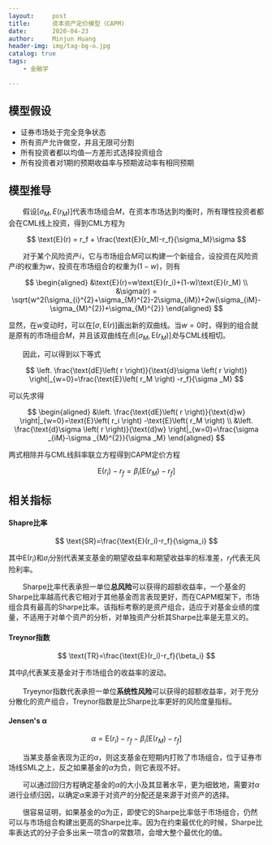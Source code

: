 ```yaml
---
layout:     post
title:      资本资产定价模型（CAPM)
date:       2020-04-23
author:     Minjun Huang
header-img: img/tag-bg-o.jpg
catalog: true
tags:
    - 金融学

---
```


<head>
    <script src="https://cdn.mathjax.org/mathjax/latest/MathJax.js?config=TeX-AMS-MML_HTMLorMML" type="text/javascript"></script>
    <script type="text/x-mathjax-config">
        MathJax.Hub.Config({
            tex2jax: {
            skipTags: ['script', 'noscript', 'style', 'textarea', 'pre'],
            inlineMath: [['$','$']]
            }
        });
    </script>
</head>

## 模型假设

- 证券市场处于完全竞争状态
- 所有资产允许做空，并且无限可分割
- 所有投资者都以均值—方差形式选择投资组合
- 所有投资者对1期的预期收益率与预期波动率有相同预期

## 模型推导

&emsp;&emsp;假设$[\sigma_M,E(r_M)]$代表市场组合$M$，在资本市场达到均衡时，所有理性投资者都会在CML线上投资，得到CML方程为


$$
\text{E}(r) = r_f + \frac{\text{E}(r_M)-r_f}{\sigma_M}\sigma
$$


&emsp;&emsp;对于某个风险资产$i$，它与市场组合$M$可以构建一个新组合，设投资在风险资产$i$的权重为$w$，投资在市场组合的权重为$(1-w)$，则有


$$
\begin{aligned}
&\text{E}(r)=w\text{E}(r_i)+(1-w)\text{E}(r_M) \\
&\sigma(r) = \sqrt{w^2(\sigma_{i}^{2}+\sigma_{M}^{2}-2\sigma_{iM})+2w(\sigma_{iM}-\sigma_{M}^{2})+\sigma_{M}^{2}}
\end{aligned}
$$


显然，在$w$变动时，可以在$[\sigma,\text{E}(r)]$画出新的双曲线。当$w=0$时，得到的组合就是原有的市场组合$M$，并且该双曲线在点$[\sigma_M,\text{E}(r_M)]处$与CML线相切。



&emsp;&emsp;因此，可以得到以下等式


$$
\left. \frac{\text{dE}\left( r \right)}{\text{d}\sigma \left( r \right)} \right|_{w=0}=\frac{\text{E}\left( r_M \right) -r_f}{\sigma _M}
$$


可以先求得


$$
\begin{aligned}
&\left. \frac{\text{dE}\left( r \right)}{\text{d}w} \right|_{w=0}=\text{E}\left( r_i \right) -\text{E}\left( r_M \right) 
\\
&\left. \frac{\text{d}\sigma \left( r \right)}{\text{d}w} \right|_{w=0}=\frac{\sigma _{iM}-\sigma _{M}^{2}}{\sigma _M}
\end{aligned}
$$


两式相除并与CML线斜率联立方程得到CAPM定价方程


$$
\text{E}(r_i)-r_f=\beta_i[\text{E}(r_M)-r_f]
$$

## 相关指标

#### Shapre比率


$$
\text{SR}=\frac{\text{E}(r_i)-r_f}{\sigma_i}
$$


其中$\text{E}(r_i)$和$\sigma_i$分别代表某支基金的期望收益率和期望收益率的标准差，$r_f$代表无风险利率。



&emsp;&emsp;Sharpe比率代表承担一单位**总风险**可以获得的超额收益率，一个基金的Sharpe比率越高代表它相对于其他基金而言表现更好，而在CAPM框架下，市场组合具有最高的Sharpe比率。该指标考察的是资产组合，适应于对基金业绩的度量，不适用于对单个资产的分析，对单独资产分析其Sharpe比率是无意义的。

#### Treynor指数


$$
\text{TR}=\frac{\text{E}(r_i)-r_f}{\beta_i}
$$


其中$\beta_i$代表某支基金对于市场组合的收益率的波动。



&emsp;&emsp;Tryeynor指数代表承担一单位**系统性风险**可以获得的超额收益率，对于充分分散化的资产组合，Treynor指数是比Sharpe比率更好的风险度量指标。

#### Jensen's α


$$
\alpha = \text{E}(r_i)-r_f-\beta_i[\text{E}(r_M)-r_f]
$$


&emsp;&emsp;当某支基金表现为正的$\alpha$，则这支基金在短期内打败了市场组合，位于证券市场线SML之上，反之如果基金的$\alpha$为负，则它表现不好。



&emsp;&emsp;可以通过回归方程确定基金的$\alpha$的大小及其显著水平，更为细致地，需要对$\alpha$进行业绩归因，以确定$\alpha$来源于对资产的分配还是来源于对资产的选择。



&emsp;&emsp;很容易证明，如果基金的$\alpha$为正，即使它的Sharpe比率低于市场组合，仍然可以与市场组合构建出更高的Sharpe比率。因为在约束最优化的时候，Sharpe比率表达式的分子会多出来一项含$\alpha$的常数项，会增大整个最优化的值。

